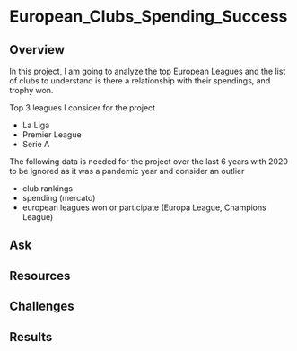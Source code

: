 # European_Clubs_Spending_Success

## Overview

In this project, I am going to analyze the top European Leagues and the list of clubs to understand is there a relationship
with their spendings, and trophy won.

Top 3 leagues I consider for the project
- La Liga
- Premier League
- Serie A

The following data is needed for the project
over the last 6 years with 2020 to be ignored as it was a pandemic year and consider an outlier
- club rankings 
- spending (mercato)
- european leagues won or participate (Europa League, Champions League)

## Ask

## Resources 

## Challenges

## Results

